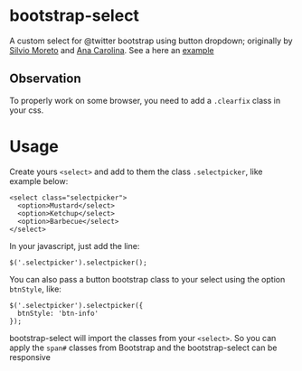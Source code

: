 bootstrap-select
================

A custom select for @twitter bootstrap using button dropdown; 
originally by [Silvio Moreto](http://github.com/silviomoreto) and [Ana Carolina](http://github.com/anacarolinats).
 See a here an [example](http://silviomoreto.github.com/bootstrap-select/)

## Observation

To properly work on some browser, you need to add a `.clearfix` class in your css.

# Usage

Create yours `<select>` and add to them the class `.selectpicker`, like example below:

    <select class="selectpicker">
      <option>Mustard</select>
      <option>Ketchup</select>
      <option>Barbecue</select>
    </select>
    
In your javascript, just add the line:

    $('.selectpicker').selectpicker();
    
You can also pass a button bootstrap class to your select using the option `btnStyle`, like:

    $('.selectpicker').selectpicker({
      btnStyle: 'btn-info'
    });

bootstrap-select will import the classes from your `<select>`. So you can apply the `span#` classes from Bootstrap and the bootstrap-select can be responsive